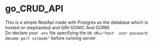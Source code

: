 # go_CRUD_API
This is a simple RestApi made with Postgres as the database which is hosted on elephantsql and GIN-GONIC And GORM.  
Do declare your `.env` file specifying the `DB_URL="host  user password dbname port sslmode"` before running server
